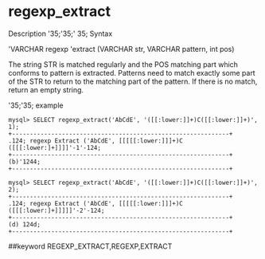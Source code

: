 # regexp_extract
Description
'35;'35;' 35; Syntax

'VARCHAR regexp 'extract (VARCHAR str, VARCHAR pattern, int pos)


The string STR is matched regularly and the POS matching part which conforms to pattern is extracted. Patterns need to match exactly some part of the STR to return to the matching part of the pattern. If there is no match, return an empty string.

'35;'35; example

```
mysql> SELECT regexp_extract('AbCdE', '([[:lower:]]+)C([[:lower:]]+)', 1);
+-------------------------------------------------------------+
.124; regexp Extract ('AbCdE', [[[[[:lower:]]]+)C ([[[:lower:]+]]]]'-1'-124;
+-------------------------------------------------------------+
(b)'1244;
+-------------------------------------------------------------+

mysql> SELECT regexp_extract('AbCdE', '([[:lower:]]+)C([[:lower:]]+)', 2);
+-------------------------------------------------------------+
.124; regexp Extract ('AbCdE', [[[[[:lower:]]]+)C ([[[:lower:]+]]]]]'-2'-124;
+-------------------------------------------------------------+
(d) 124d;
+-------------------------------------------------------------+
```
##keyword
REGEXP_EXTRACT,REGEXP,EXTRACT
